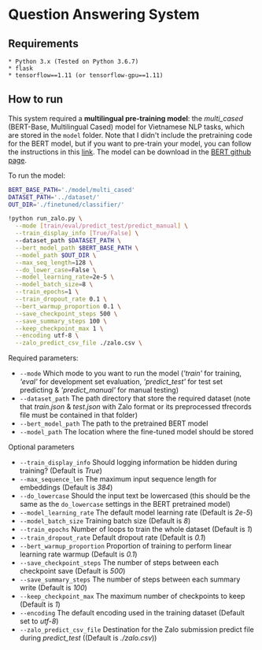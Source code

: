 # Question Answering System

## Requirements
	* Python 3.x (Tested on Python 3.6.7)
	* flask
	* tensorflow==1.11 (or tensorflow-gpu==1.11)

## How to run
This system required a **multilingual pre-training model**: the *multi_cased* (BERT-Base, Multilingual Cased) model for Vietnamese NLP tasks, which are stored in the `model` folder. Note that I didn't include the pretraining code for the BERT model, but if you want to pre-train your model, you can follow the instructions in this [link](https://github.com/google-research/bert#pre-training-with-bert). The model can be download in the [BERT github page](https://github.com/google-research/bert#pre-trained-models). 


To run the model:
```sh
BERT_BASE_PATH='./model/multi_cased'
DATASET_PATH='../dataset/'
OUT_DIR='./finetuned/classifier/'

!python run_zalo.py \
  --mode [train/eval/predict_test/predict_manual] \
  --train_display_info [True/False] \ 
  --dataset_path $DATASET_PATH \
  --bert_model_path $BERT_BASE_PATH \
  --model_path $OUT_DIR \
  --max_seq_length=128 \
  --do_lower_case=False \
  --model_learning_rate=2e-5 \
  --model_batch_size=8 \
  --train_epochs=1 \
  --train_dropout_rate 0.1 \
  --bert_warmup_proportion 0.1 \
  --save_checkpoint_steps 500 \
  --save_summary_steps 100 \
  --keep_checkpoint_max 1 \
  --encoding utf-8 \
  --zalo_predict_csv_file ./zalo.csv \
```

Required parameters:
 - `--mode` Which mode to you want to run the model (*'train'* for training, *'eval'* for development set evaluation, *'predict_test'* for test set predicting & *'predict_manual'* for manual testing)
 - `--dataset_path` The path directory that store the required dataset (note that *train.json* & *test.json* with Zalo format or its preprocessed tfrecords file must be contained in that folder)
 - `--bert_model_path` The path to the pretrained BERT model
 - `--model_path` The location where the fine-tuned model should be stored

Optional parameters
 - `--train_display_info` Should logging information be hidden during training? (Default is *True*)
 - `--max_sequence_len` The maximum input sequence length for embeddings (Default is *384*)
 - `--do_lowercase` Should the input text be lowercased (this should be the same as the `do_lowercase` settings in the BERT pretrained model)
 - `--model_learning_rate` The default model learning rate (Default is *2e-5*)
 - `--model_batch_size` Training batch size (Default is *8*)
 - `--train_epochs` Number of loops to train the whole dataset (Default is *1*)
 - `--train_dropout_rate` Default dropout rate (Default is *0.1*)
 - `--bert_warmup_proportion` Proportion of training to perform linear learning rate warmup (Default is *0.1*)
 - `--save_checkpoint_steps` The number of steps between each checkpoint save (Default is *500*)
 - `--save_summary_steps` The number of steps between each summary write (Default is *100*)
 - `--keep_checkpoint_max` The maximum number of checkpoints to keep (Default is *1*)
 - `--encoding` The default encoding used in the training dataset (Default set to *utf-8*)
 - `--zalo_predict_csv_file` Destination for the Zalo submission predict file during *predict_test* ((Default is *./zalo.csv*))


